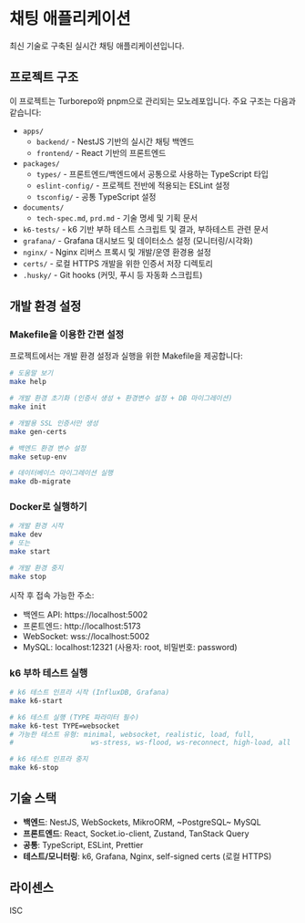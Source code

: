 # 채팅 애플리케이션

최신 기술로 구축된 실시간 채팅 애플리케이션입니다.

## 프로젝트 구조

이 프로젝트는 Turborepo와 pnpm으로 관리되는 모노레포입니다. 주요 구조는 다음과 같습니다:

- `apps/`
  - `backend/` - NestJS 기반의 실시간 채팅 백엔드
  - `frontend/` - React 기반의 프론트엔드
- `packages/`
  - `types/` - 프론트엔드/백엔드에서 공통으로 사용하는 TypeScript 타입
  - `eslint-config/` - 프로젝트 전반에 적용되는 ESLint 설정
  - `tsconfig/` - 공통 TypeScript 설정
- `documents/`
  - `tech-spec.md`, `prd.md` - 기술 명세 및 기획 문서
- `k6-tests/` - k6 기반 부하 테스트 스크립트 및 결과, 부하테스트 관련 문서
- `grafana/` - Grafana 대시보드 및 데이터소스 설정 (모니터링/시각화)
- `nginx/` - Nginx 리버스 프록시 및 개발/운영 환경용 설정
- `certs/` - 로컬 HTTPS 개발을 위한 인증서 저장 디렉토리
- `.husky/` - Git hooks (커밋, 푸시 등 자동화 스크립트)

## 개발 환경 설정

### Makefile을 이용한 간편 설정

프로젝트에서는 개발 환경 설정과 실행을 위한 Makefile을 제공합니다:

```bash
# 도움말 보기
make help

# 개발 환경 초기화 (인증서 생성 + 환경변수 설정 + DB 마이그레이션)
make init

# 개발용 SSL 인증서만 생성
make gen-certs

# 백엔드 환경 변수 설정
make setup-env

# 데이터베이스 마이그레이션 실행
make db-migrate
```

### Docker로 실행하기

```bash
# 개발 환경 시작
make dev
# 또는
make start

# 개발 환경 중지
make stop
```

시작 후 접속 가능한 주소:

- 백엔드 API: https://localhost:5002
- 프론트엔드: http://localhost:5173
- WebSocket: wss://localhost:5002
- MySQL: localhost:12321 (사용자: root, 비밀번호: password)

### k6 부하 테스트 실행

```bash
# k6 테스트 인프라 시작 (InfluxDB, Grafana)
make k6-start

# k6 테스트 실행 (TYPE 파라미터 필수)
make k6-test TYPE=websocket
# 가능한 테스트 유형: minimal, websocket, realistic, load, full,
#                   ws-stress, ws-flood, ws-reconnect, high-load, all

# k6 테스트 인프라 중지
make k6-stop
```

## 기술 스택

- **백엔드**: NestJS, WebSockets, MikroORM, ~PostgreSQL~ MySQL
- **프론트엔드**: React, Socket.io-client, Zustand, TanStack Query
- **공통**: TypeScript, ESLint, Prettier
- **테스트/모니터링**: k6, Grafana, Nginx, self-signed certs (로컬 HTTPS)

## 라이센스

ISC
